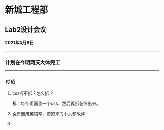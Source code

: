 # 新城工程部
## Lab2设计会议  
#### 2021年4月8日
***
### 计划在今明两天大体完工
***
### 讨论
1. css拆不拆？怎么拆？ 

   拆！每个页面发一个css，然后再拆装饰出来。

2. 全页面用英语写，把原来的中文都改掉！

3. 